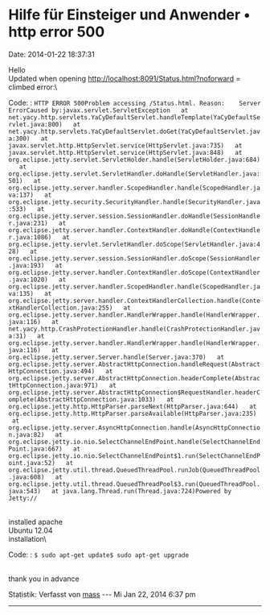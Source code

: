 Hilfe für Einsteiger und Anwender • http error 500
==================================================

Date: 2014-01-22 18:37:31

Hello\
Updated when opening <http://localhost:8091/Status.html?noforward> =\
climbed error:\

Code: 
:   `HTTP ERROR 500Problem accessing /Status.html. Reason:    Server ErrorCaused by:javax.servlet.ServletException   at net.yacy.http.servlets.YaCyDefaultServlet.handleTemplate(YaCyDefaultServlet.java:800)   at net.yacy.http.servlets.YaCyDefaultServlet.doGet(YaCyDefaultServlet.java:300)   at javax.servlet.http.HttpServlet.service(HttpServlet.java:735)   at javax.servlet.http.HttpServlet.service(HttpServlet.java:848)   at org.eclipse.jetty.servlet.ServletHolder.handle(ServletHolder.java:684)   at org.eclipse.jetty.servlet.ServletHandler.doHandle(ServletHandler.java:501)   at org.eclipse.jetty.server.handler.ScopedHandler.handle(ScopedHandler.java:137)   at org.eclipse.jetty.security.SecurityHandler.handle(SecurityHandler.java:533)   at org.eclipse.jetty.server.session.SessionHandler.doHandle(SessionHandler.java:231)   at org.eclipse.jetty.server.handler.ContextHandler.doHandle(ContextHandler.java:1086)   at org.eclipse.jetty.servlet.ServletHandler.doScope(ServletHandler.java:428)   at org.eclipse.jetty.server.session.SessionHandler.doScope(SessionHandler.java:193)   at org.eclipse.jetty.server.handler.ContextHandler.doScope(ContextHandler.java:1020)   at org.eclipse.jetty.server.handler.ScopedHandler.handle(ScopedHandler.java:135)   at org.eclipse.jetty.server.handler.ContextHandlerCollection.handle(ContextHandlerCollection.java:255)   at org.eclipse.jetty.server.handler.HandlerWrapper.handle(HandlerWrapper.java:116)   at net.yacy.http.CrashProtectionHandler.handle(CrashProtectionHandler.java:31)   at org.eclipse.jetty.server.handler.HandlerWrapper.handle(HandlerWrapper.java:116)   at org.eclipse.jetty.server.Server.handle(Server.java:370)   at org.eclipse.jetty.server.AbstractHttpConnection.handleRequest(AbstractHttpConnection.java:494)   at org.eclipse.jetty.server.AbstractHttpConnection.headerComplete(AbstractHttpConnection.java:971)   at org.eclipse.jetty.server.AbstractHttpConnection$RequestHandler.headerComplete(AbstractHttpConnection.java:1033)   at org.eclipse.jetty.http.HttpParser.parseNext(HttpParser.java:644)   at org.eclipse.jetty.http.HttpParser.parseAvailable(HttpParser.java:235)   at org.eclipse.jetty.server.AsyncHttpConnection.handle(AsyncHttpConnection.java:82)   at org.eclipse.jetty.io.nio.SelectChannelEndPoint.handle(SelectChannelEndPoint.java:667)   at org.eclipse.jetty.io.nio.SelectChannelEndPoint$1.run(SelectChannelEndPoint.java:52)   at org.eclipse.jetty.util.thread.QueuedThreadPool.runJob(QueuedThreadPool.java:608)   at org.eclipse.jetty.util.thread.QueuedThreadPool$3.run(QueuedThreadPool.java:543)   at java.lang.Thread.run(Thread.java:724)Powered by Jetty://`

\
installed apache\
Ubuntu 12.04\
installation\

Code: 
:   `$ sudo apt-get update$ sudo apt-get upgrade`

\
thank you in advance

Statistik: Verfasst von
[mass](http://forum.yacy-websuche.de/memberlist.php?mode=viewprofile&u=8804)
--- Mi Jan 22, 2014 6:37 pm

------------------------------------------------------------------------
